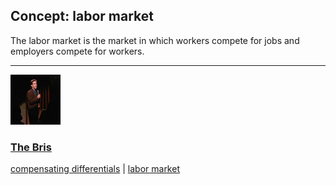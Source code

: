 ## Concept: labor market

The labor market is the market in which workers compete for jobs and employers compete for workers.

<hr>
<div class="clip-listing">
<img src="media/icons/bris.jpg" alt="The Bris icon">

### [The Bris](../../clip/43/)

[compensating differentials](/concept/compensating-differentials/) | [labor market](/concept/labor-market/)
</div>

